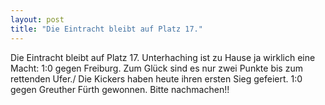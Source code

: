 ```yaml
---
layout: post
title: "Die Eintracht bleibt auf Platz 17."
---
```


Die Eintracht bleibt auf Platz 17. Unterhaching ist zu Hause ja wirklich eine Macht: 1:0 gegen Freiburg. Zum Glück sind es nur zwei Punkte bis zum rettenden Ufer./ Die Kickers haben heute ihren ersten Sieg gefeiert. 1:0 gegen Greuther Fürth gewonnen. Bitte nachmachen!!
